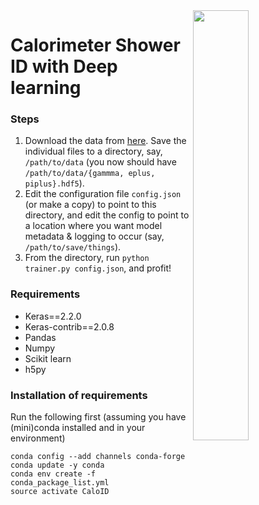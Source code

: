 <img src="https://journals.aps.org/prd/article/10.1103/PhysRevD.97.014021/figures/2/medium" width=42% align="right" />

# Calorimeter Shower ID with Deep learning

### Steps

1. Download the data from [here](https://data.mendeley.com/datasets/pvn3xc3wy5/1). Save the individual files to a directory, say, `/path/to/data` (you now should have `/path/to/data/{gammma, eplus, piplus}.hdf5`).
2. Edit the configuration file `config.json` (or make a copy) to point to this directory, and edit the config to point to a location where you want model metadata & logging to occur (say, `/path/to/save/things`).
3. From the directory, run `python trainer.py config.json`, and profit!

### Requirements

* Keras==2.2.0
* Keras-contrib==2.0.8
* Pandas
* Numpy
* Scikit learn
* h5py

### Installation of requirements
Run the following first (assuming you have (mini)conda installed and in your environment)
```shell
conda config --add channels conda-forge
conda update -y conda
conda env create -f conda_package_list.yml
source activate CaloID
```
